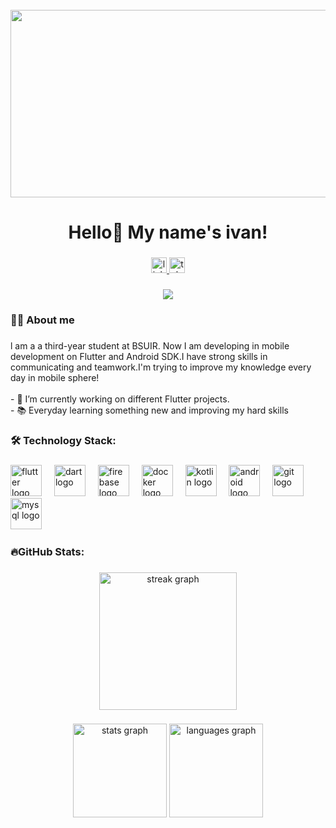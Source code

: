 <br clear="both">

<div align="center">
  <img height="300" width="600" src="https://i.gifer.com/7SvE.gif"/>
</div>

###

<h1 align="center">Hello👋 My name's ivan!</h1>

###

<div align="center">
  <a href="https://www.linkedin.com/in/ivan-kasyanov-170209255/?trk=opento_sprofile_topcard" target="_blank">
    <img src="https://img.shields.io/static/v1?message=Linkedin&logo=linkedin&label=&color=blue&logoColor=white&labelColor=blue&style=for-the-badge" height="25" alt="linkedin logo"  />
  </a>
  <a href="https://t.me/Vano1289" target="_blank">
    <img src="https://img.shields.io/static/v1?message=Telegram&logo=telegram&label=&color=2CA5E0&logoColor=white&labelColor=&style=for-the-badge" height="25" alt="telegram logo"  />
  </a>
</div>

###

<p align="center"><img src="https://komarev.com/ghpvc/?username=kasyanovmafioznik&color=lightgrey"/></p>


<h3 align="left">👩‍💻 About me</h3>

###

<p align="left">l am a  a third-year student at BSUIR. Now I am developing in mobile development on Flutter and Android SDK.I have strong skills in communicating and teamwork.I'm trying to improve my knowledge every day in mobile sphere!<br><br>- 🔭  I’m currently working on different Flutter projects.<br>- 📚 Everyday learning something new and improving my hard skills</p>


<h3 align="left">🛠 Technology Stack:</h3>

###

<div align="left">
<img 
src="https://cdn.jsdelivr.net/gh/devicons/devicon/icons/flutter/flutter-original.svg" height="50" alt="flutter logo"  />
  <img width="12" />
  <img src="https://cdn.jsdelivr.net/gh/devicons/devicon/icons/dart/dart-original.svg" height="50" alt="dart logo"  />
  <img width="12" />
  <img src="https://cdn.jsdelivr.net/gh/devicons/devicon/icons/firebase/firebase-original.svg" height="50" alt="firebase logo"  />
  <img width="12" />
  <img src="https://cdn.jsdelivr.net/gh/devicons/devicon/icons/docker/docker-original.svg" height="50" alt="docker logo"  />
  <img width="12" />
  <img src="https://cdn.jsdelivr.net/gh/devicons/devicon/icons/kotlin/kotlin-original.svg" height="50" alt="kotlin logo"  />
  <img width="12" />
  <img src="https://cdn.jsdelivr.net/gh/devicons/devicon/icons/android/android-original.svg" height="50" alt="android logo"  />
  <img width="12" />
  <img src="https://cdn.jsdelivr.net/gh/devicons/devicon/icons/git/git-original.svg" height="50" alt="git logo"  />
  <img width="12" />
  <img src="https://cdn.jsdelivr.net/gh/devicons/devicon/icons/mysql/mysql-original.svg" height="50" alt="mysql logo"  />
  <img width="12" />

</div>

###

<h3 align="left">🔥GitHub Stats:</h3>

###

<div align="center">
  <img src="https://streak-stats.demolab.com?user=kasyanovmafioznik&locale=en&mode=daily&theme=dark&hide_border=false&border_radius=5&order=3" height="220" alt="streak graph"  />
</div>

###

<div align="center">
<img src="https://githubreadmestats.vercel.app/apiusername=kasyanovmafioznik&hide_title=false&hide_rank=false&show_icons=true&include_all_commits=true&count_private=true&disable_animations=false&theme=dracula&locale=en&hide_border=false&order=1" height="150" alt="stats graph"  />
  <img src="https://github-readme-stats.vercel.app/api/top-langs?username=kasyanovmafioznik&locale=en&hide_title=false&layout=compact&card_width=320&langs_count=5&theme=dracula&hide_border=false&order=2" height="150" alt="languages graph"  />
</div>

###
